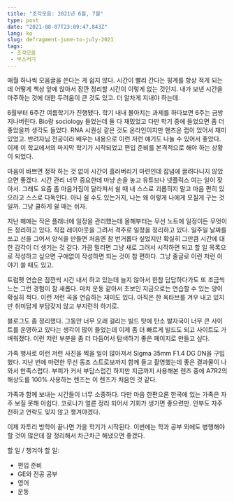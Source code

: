 ```yaml
---
title: "조각모음: 2021년 6월, 7월"
type: post
date: "2021-08-07T23:09:47.843Z"
lang: ko
slug: defragment-june-to-july-2021
tags:
 - 조각모음
 - 부스러기
---
```


매월 하나씩 모음글을 쓴다는 게 쉽지 않다. 시간이 빨리 간다는 핑계를 항상 적게 되는데 어떻게 책상 앞에 앉아서 잠깐 정리할 시간이 이렇게 없는 것인지. 내가 보낸 시간을 마주하는 것에 대한 두려움이 큰 것도 있고. 더 알차게 지내야 하는데.

6월부터 6주간 여름학기가 진행됐다. 학기 내내 몰아치는 과제를 하다보면 6주는 금방 지나버린다. Bio랑 sociology 들었는데 둘 다 재밌었고 다만 학기 중에 들었으면 좀 더 좋았을까 생각도 들었다. RNA 시퀀싱 같은 것도 온라인이지만 핸즈온 랩이 있어서 재미있었고. 반려자님 전공이라 배우는 내용으로 이런 저런 얘기도 나눌 수 있어서 좋았다. 이제 이 학교에서의 마지막 학기가 시작되었고 편입 준비를 본격적으로 해야 하는 상황이 되었다.

마음이 바쁘면 정작 하는 것 없이 시간이 흘러버리기 마련인데 잡념에 끌려다니지 않았으면 좋겠다. 시간 관리 너무 중요한데 마냥 손을 놓고 유튜브나 넷플릭스 여는 일이 잦아서. 그래도 요즘 좀 마음가짐이 달라져서 쉴 때 내 스스로 괴롭히지 말고 마음 편히 있으라고 스스로 다독인다. 아니 쉴 수도 있는거지, 나는 왜 이렇게 나에게 모질게 구는 것일까. 그냥 쿨하게 쉴 때는 쉬자.

지난 해에는 작은 플래너에 일정을 관리했는데 올해부터는 무선 노트에 일정이든 무엇이든 정리하고 있다. 직접 레이아웃을 그려서 격주로 일정을 정리하고 있다. 일주일 날짜를 쓰고 선을 그어서 양식을 만들면 처음엔 참 번거롭다 싶었지만 확실히 그만큼 시간에 대한 감각이 더 생기는 것 같다. 가끔 밀리면 그냥 새로 그려서 시작하면 되고 할 일 목록으로 작성하고 싶으면 구애없이 작성하면 되는 것이 참 편하다. 그냥 줄글로 이런 저런 이야기 쓸 때도 있고.

트럼펫 연습은 잠깐씩 시간 내서 하고 있는데 늘지 않아서 한참 답답하다가도 또 조금씩 느는 그런 경험이 참 새롭다. 마치 운동 같아서 초보인 지금으로는 연습할 수 있는 양이 확실히 적다. 이런 저런 곡을 연습하는 재미도 있다. 아직은 한 옥타브를 겨우 내고 있지만 취미답게 부담갖지 않고 부지런히 하기로.

블로그도 좀 정리했다. 그동안 너무 오래 걸리는 빌드 탓에 탄소 발자국이 너무 큰 사이트를 운영하고 있다는 생각이 많이 들었는데 이제 좀 더 빠르게 빌드도 되고 사이트도 가벼워졌다. 이런 저런 부분을 좀 더 다듬어서 탐색하기 좋은 페이지로 만들고 싶다.

가족 행사로 이런 저런 사진을 찍을 일이 많아져서 Sigma 35mm F1.4 DG DN을 구입했다. 지난 번에 마련한 무선 동조 스트로보까지 함께 들고 촬영했는데 좋은 결과물이 나와서 만족스럽다. 부피가 커서 부담스럽긴 하지만 지금까지 사용해본 렌즈 중에 A7R2의 해상도를 100% 사용하는 렌즈는 이 렌즈가 처음인 것 같다.

가족과 함께 보내는 시간들이 너무 소중하다. 다만 마음 한편으론 한국에 있는 가족은 자주 보질 못해 아쉽다. 코로나가 얼른 정리 되어서 기회가 생기면 좋으련만. 안부도 자주 전하고 연락도 잊지 않고 챙겨야겠다.

이제 자투리 방학이 끝나면 가을 학기가 시작된다. 이번에는 학과 공부 외에도 병행해야 할 것이 많은데 잘 정리해서 차근차근 해냈으면 좋겠다.

할 일 / 챙겨야 할 일:

- 편입 준비
- GE와 전공 공부
- 영어
- 운동

